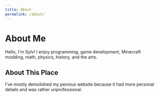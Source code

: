 ```yaml
---
title: About
permalink: /about/
---
```


# About Me
Hello, I'm Sylv! I enjoy programming, game development, Minecraft modding, math, physics, history, and the arts.

## About This Place
I've mostly demolished my pevious website because it had more personal details and was rather unprofessional.

